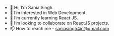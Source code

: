 - 👋 Hi, I’m Sania Singh.
- 👀 I’m interested in Web Development. 
- 🌱 I’m currently learning React JS.
- 💞️ I’m looking to collaborate on ReactJS projects.
- 📫 How to reach me - saniasingh4in@gmail.com

<!---
saniasingh/saniasingh is a ✨ special ✨ repository because its `README.md` (this file) appears on your GitHub profile.
You can click the Preview link to take a look at your changes.
--->
